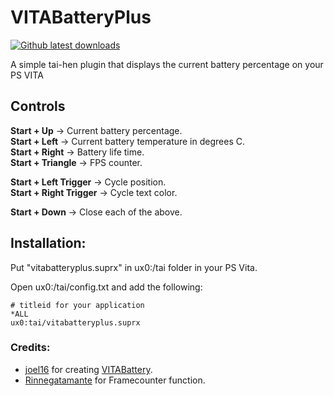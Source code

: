 # VITABatteryPlus
[![Github latest downloads](https://img.shields.io/github/downloads/Electric1447/VITABatteryPlus/total.svg)](https://github.com/Electric1447/VITABatteryPlus/releases/latest)

A simple tai-hen plugin that displays the current battery percentage on your PS VITA

Controls
--------------------------------------------------------------------------------

**Start + Up** -> Current battery percentage.  
**Start + Left** -> Current battery temperature in degrees C.  
**Start + Right** -> Battery life time.  
**Start + Triangle** -> FPS counter.  

**Start + Left Trigger** -> Cycle position.  
**Start + Right Trigger** -> Cycle text color.  

**Start + Down** -> Close each of the above.


Installation:
--------------------------------------------------------------------------------

Put "vitabatteryplus.suprx" in ux0:/tai folder in your PS Vita.

Open ux0:/tai/config.txt and add the following:

```text
# titleid for your application
*ALL
ux0:tai/vitabatteryplus.suprx
```


### Credits:
- [joel16](https://github.com/joel16) for creating [VITABattery](https://github.com/joel16/VITABattery).
- [Rinnegatamante](https://github.com/Rinnegatamante) for Framecounter function.
